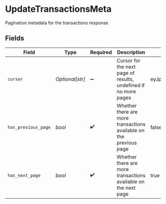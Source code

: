 # UpdateTransactionsMeta

Pagination metadata for the transactions response


## Fields

| Field                                                              | Type                                                               | Required                                                           | Description                                                        | Example                                                            |
| ------------------------------------------------------------------ | ------------------------------------------------------------------ | ------------------------------------------------------------------ | ------------------------------------------------------------------ | ------------------------------------------------------------------ |
| `cursor`                                                           | *Optional[str]*                                                    | :heavy_minus_sign:                                                 | Cursor for the next page of results, undefined if no more pages    | eyJpZCI6IjQ1NiJ9                                                   |
| `has_previous_page`                                                | *bool*                                                             | :heavy_check_mark:                                                 | Whether there are more transactions available on the previous page | false                                                              |
| `has_next_page`                                                    | *bool*                                                             | :heavy_check_mark:                                                 | Whether there are more transactions available on the next page     | true                                                               |